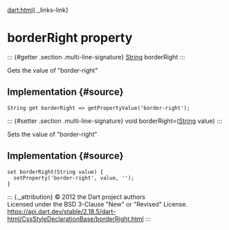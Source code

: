 [dart:html](../../dart-html/dart-html-library){._links-link}

borderRight property
====================

::: {#getter .section .multi-line-signature}
[String](../../dart-core/string-class) borderRight
:::

Gets the value of \"border-right\"

Implementation {#source}
--------------

``` {.language-dart data-language="dart"}
String get borderRight => getPropertyValue('border-right');
```

::: {#setter .section .multi-line-signature}
void borderRight=([String](../../dart-core/string-class) value)
:::

Sets the value of \"border-right\"

Implementation {#source}
--------------

``` {.language-dart data-language="dart"}
set borderRight(String value) {
  setProperty('border-right', value, '');
}
```

::: {._attribution}
© 2012 the Dart project authors\
Licensed under the BSD 3-Clause \"New\" or \"Revised\" License.\
<https://api.dart.dev/stable/2.18.5/dart-html/CssStyleDeclarationBase/borderRight.html>
:::
